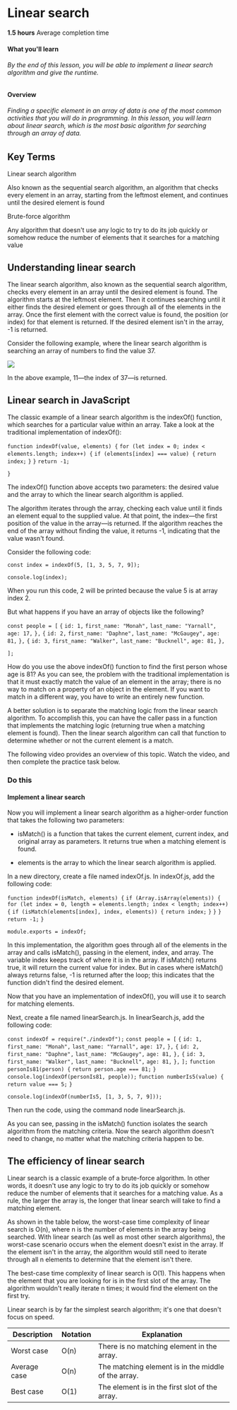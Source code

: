 # Linear search

**1.5 hours** Average completion time

#### What you'll learn

###### By the end of this lesson, you will be able to implement a linear search algorithm and give the runtime.

#### Overview

###### Finding a specific element in an array of data is one of the most common activities that you will do in programming. In this lesson, you will learn about linear search, which is the most basic algorithm for searching through an array of data.

## Key Terms

Linear search algorithm

Also known as the sequential search algorithm, an algorithm that checks every element in an array, starting from the leftmost element, and continues until the desired element is found

Brute-force algorithm

Any algorithm that doesn't use any logic to try to do its job quickly or somehow reduce the number of elements that it searches for a matching value

## Understanding linear search

The linear search algorithm, also known as the sequential search algorithm, checks every element in an array until the desired element is found. The algorithm starts at the leftmost element. Then it continues searching until it either finds the desired element or goes through all of the elements in the array. Once the first element with the correct value is found, the position (or index) for that element is returned. If the desired element isn't in the array, -1 is returned.

Consider the following example, where the linear search algorithm is searching an array of numbers to find the value 37.

![](https://images.ctfassets.net/c7lxnbtvvcxm/46csGRZ1Pel5jOKTYG9Utj/01b12d6e195d9530ff38804998e8347e/Eng-linear-search.gif)

In the above example, 11—the index of 37—is returned.

## Linear search in JavaScript

The classic example of a linear search algorithm is the indexOf() function, which searches for a particular value within an array. Take a look at the traditional implementation of indexOf():

`function indexOf(value, elements) {` `for (let index = 0; index < elements.length; index++) {` `if (elements[index] === value) {` `return index;` `}` `}` `return -1;`

`}`

The indexOf() function above accepts two parameters: the desired value and the array to which the linear search algorithm is applied.

The algorithm iterates through the array, checking each value until it finds an element equal to the supplied value. At that point, the index—the first position of the value in the array—is returned. If the algorithm reaches the end of the array without finding the value, it returns -1, indicating that the value wasn't found.

Consider the following code:

`const index = indexOf(5, [1, 3, 5, 7, 9]);`

`console.log(index);`

When you run this code, 2 will be printed because the value 5 is at array index 2.

But what happens if you have an array of objects like the following?

`const people = [` `{` `id: 1,` `first_name: "Monah",` `last_name: "Yarnall",` `age: 17,` `},` `{` `id: 2,` `first_name: "Daphne",` `last_name: "McGaugey",` `age: 81,` `},` `{` `id: 3,` `first_name: "Walker",` `last_name: "Bucknell",` `age: 81,` `},`

`];`

How do you use the above indexOf() function to find the first person whose age is 81? As you can see, the problem with the traditional implementation is that it must exactly match the value of an element in the array; there is no way to match on a property of an object in the element. If you want to match in a different way, you have to write an entirely new function.

A better solution is to separate the matching logic from the linear search algorithm. To accomplish this, you can have the caller pass in a function that implements the matching logic (returning true when a matching element is found). Then the linear search algorithm can call that function to determine whether or not the current element is a match.

The following video provides an overview of this topic. Watch the video, and then complete the practice task below.

### Do this

#### Implement a linear search

Now you will implement a linear search algorithm as a higher-order function that takes the following two parameters:

- isMatch() is a function that takes the current element, current index, and original array as parameters. It returns true when a matching element is found.
    
- elements is the array to which the linear search algorithm is applied.
    

In a new directory, create a file named indexOf.js. In indexOf.js, add the following code:

`function indexOf(isMatch, elements) {` `if (Array.isArray(elements)) {` `for (let index = 0, length = elements.length; index < length; index++) {` `if (isMatch(elements[index], index, elements)) {` `return index;` `}` `}` `}` `return -1;` `}`

`module.exports = indexOf;`

In this implementation, the algorithm goes through all of the elements in the array and calls isMatch(), passing in the element, index, and array. The variable index keeps track of where it is in the array. If isMatch() returns true, it will return the current value for index. But in cases where isMatch() always returns false, -1 is returned after the loop; this indicates that the function didn't find the desired element.

Now that you have an implementation of indexOf(), you will use it to search for matching elements.

Next, create a file named linearSearch.js. In linearSearch.js, add the following code:

`const indexOf = require("./indexOf");` `const people = [` `{` `id: 1,` `first_name: "Monah",` `last_name: "Yarnall",` `age: 17,` `},` `{` `id: 2,` `first_name: "Daphne",` `last_name: "McGaugey",` `age: 81,` `},` `{` `id: 3,` `first_name: "Walker",` `last_name: "Bucknell",` `age: 81,` `},` `];` `function personIs81(person) {` `return person.age === 81;` `}` `console.log(indexOf(personIs81, people));` `function numberIs5(value) {` `return value === 5;` `}`

`console.log(indexOf(numberIs5, [1, 3, 5, 7, 9]));`

Then run the code, using the command node linearSearch.js.

As you can see, passing in the isMatch() function isolates the search algorithm from the matching criteria. Now the search algorithm doesn't need to change, no matter what the matching criteria happen to be.

## The efficiency of linear search

Linear search is a classic example of a brute-force algorithm. In other words, it doesn't use any logic to try to do its job quickly or somehow reduce the number of elements that it searches for a matching value. As a rule, the larger the array is, the longer that linear search will take to find a matching element.

As shown in the table below, the worst-case time complexity of linear search is O(n), where n is the number of elements in the array being searched. With linear search (as well as most other search algorithms), the worst-case scenario occurs when the element doesn't exist in the array. If the element isn't in the array, the algorithm would still need to iterate through all n elements to determine that the element isn't there.

The best-case time complexity of linear search is O(1). This happens when the element that you are looking for is in the first slot of the array. The algorithm wouldn't really iterate n times; it would find the element on the first try.

Linear search is by far the simplest search algorithm; it's one that doesn't focus on speed.

|Description|Notation|Explanation|
|---|---|---|
|Worst case|O(n)|There is no matching element in the array.|
|Average case|O(n)|The matching element is in the middle of the array.|
|Best case|O(1)|The element is in the first slot of the array.|